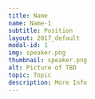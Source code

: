 ```yaml
---
title: Name
name: Name-1
subtitle: Position
layout: 2017_default
modal-id: 1
img: speaker.png
thumbnail: speaker.png
alt: Picture of TBD
topic: Topic
description: More Info
---
```

